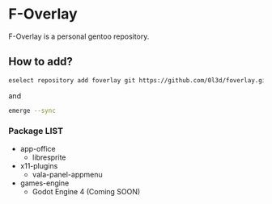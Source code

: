 # F-Overlay
F-Overlay is a personal gentoo repository.
## How to add?
```sh
eselect repository add foverlay git https://github.com/0l3d/foverlay.git
```
and
```sh
emerge --sync
```

### Package LIST
- app-office
  - libresprite
- x11-plugins
  - vala-panel-appmenu
- games-engine
  - Godot Engine 4 (Coming SOON)
